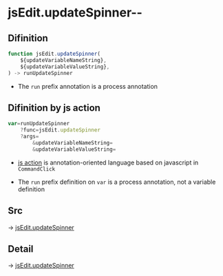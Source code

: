 # jsEdit.updateSpinner--

## Difinition

```js.js
function jsEdit.updateSpinner(
	${updateVariableNameString},
	${updateVariableValueString},
) -> runUpdateSpinner
```

- The `run` prefix annotation is a process annotation


## Difinition by js action

```js.js
var=runUpdateSpinner
	?func=jsEdit.updateSpinner
	?args=
		&updateVariableNameString=
		&updateVariableValueString=
```

- [js action](#) is annotation-oriented language based on javascript in `CommandClick`

- The `run` prefix definition on `var` is a process annotation, not a variable definition

## Src

-> [jsEdit.updateSpinner](https://github.com/puutaro/CommandClick/blob/master/app/src/main/java/com/puutaro/commandclick/fragment_lib/terminal_fragment/js_interface/edit/JsEdit.kt#L91)

## Detail

-> [jsEdit.updateSpinner](https://github.com/puutaro/CommandClick/blob/master/md/developer/js_interface/details/edit/JsEdit/updateSpinner.md)
